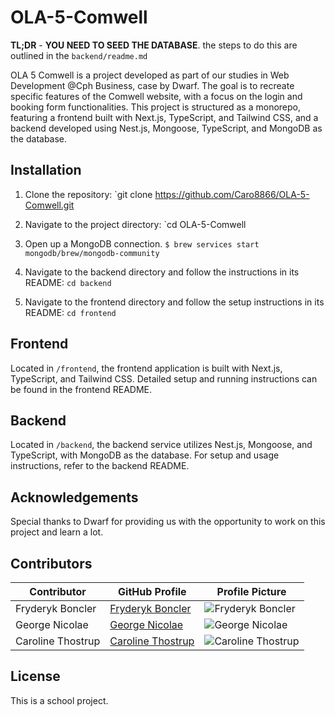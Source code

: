 # OLA-5-Comwell

**TL;DR** - **YOU NEED TO SEED THE DATABASE**. the steps to do this are outlined in the `backend/readme.md`

OLA 5 Comwell is a project developed as part of our studies in Web Development @Cph Business, case by Dwarf. The goal is to recreate specific features of the Comwell website, with a focus on the login and booking form functionalities. This project is structured as a monorepo, featuring a frontend built with Next.js, TypeScript, and Tailwind CSS, and a backend developed using Nest.js, Mongoose, TypeScript, and MongoDB as the database.

## Installation

1. Clone the repository: `git clone https://github.com/Caro8866/OLA-5-Comwell.git

2. Navigate to the project directory: `cd OLA-5-Comwell

3. Open up a MongoDB connection. `$ brew services start mongodb/brew/mongodb-community`
4. Navigate to the backend directory and follow the instructions in its README: `cd backend`

5. Navigate to the frontend directory and follow the setup instructions in its README: `cd frontend`

## Frontend

Located in `/frontend`, the frontend application is built with Next.js, TypeScript, and Tailwind CSS. Detailed setup and running instructions can be found in the frontend README.

## Backend

Located in `/backend`, the backend service utilizes Nest.js, Mongoose, and TypeScript, with MongoDB as the database. For setup and usage instructions, refer to the backend README.

## Acknowledgements

Special thanks to Dwarf for providing us with the opportunity to work on this project and learn a lot.

## Contributors

| Contributor       | GitHub Profile                                   | Profile Picture                                                             |
| ----------------- | ------------------------------------------------ | --------------------------------------------------------------------------- |
| Fryderyk Boncler  | [Fryderyk Boncler](https://github.com/relcnob)   | <img src="https://github.com/relcnob.png?size=80" alt="Fryderyk Boncler">   |
| George Nicolae    | [George Nicolae](https://github.com/ngeorge07)   | <img src="https://github.com/ngeorge07.png?size=80" alt="George Nicolae">   |
| Caroline Thostrup | [Caroline Thostrup](https://github.com/caro8866) | <img src="https://github.com/caro8866.png?size=80" alt="Caroline Thostrup"> |

## License

This is a school project.
